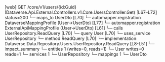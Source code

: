 [web] GET /core/v1/users/{id:Guid}  (Dataverse.Api.External.Controllers.v1.Core.UsersController.Get)  [L67–L72] status=200
  └─ maps_to UserDto [L70]
    └─ automapper.registration DataverseMappingProfile (User->UserDto) [L77]
    └─ automapper.registration ExternalApiMappingProfile (User->UserDto) [L61]
  └─ calls UserRepository.ReadQuery [L70]
  └─ query User [L70]
  └─ uses_service UserRepository
    └─ method ReadQuery [L70]
      └─ implementation Dataverse.Data.Repository.Users.UserRepository.ReadQuery [L8-L51]
  └─ impact_summary
    └─ entities 1 (writes=0, reads=1)
      └─ User writes=0 reads=1
    └─ services 1
      └─ UserRepository
    └─ mappings 1
      └─ UserDto

